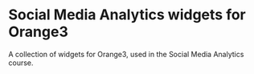 # Social Media Analytics widgets for Orange3
A collection of widgets for Orange3, used in the Social Media Analytics course. 
